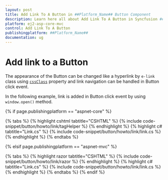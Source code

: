 ```yaml
---
layout: post
title: Add Link To A Button in ##Platform_Name## Button Component
description: Learn here all about Add Link To A Button in Syncfusion ##Platform_Name## Button component of Syncfusion Essential JS 2 and more.
platform: ej2-asp-core-mvc
control: Add Link To A Button
publishingplatform: ##Platform_Name##
documentation: ug
---
```



# Add link to a Button

The appearance of the Button can be changed like a hyperlink by `e-link` class using [`cssClass`](https://help.syncfusion.com/cr/aspnetcore-js2/Syncfusion.EJ2.Buttons.Button.html#Syncfusion_EJ2_Buttons_Button_CssClass)
property and link navigation can be handled in Button click event.

In the following example, link is added in Button click event by using `window.open()` method.

{% if page.publishingplatform == "aspnet-core" %}

{% tabs %}
{% highlight cshtml tabtitle="CSHTML" %}
{% include code-snippet/button/howto/link/tagHelper %}
{% endhighlight %}
{% highlight c# tabtitle="Link.cs" %}
{% include code-snippet/button/howto/link/link.cs %}
{% endhighlight %}
{% endtabs %}

{% elsif page.publishingplatform == "aspnet-mvc" %}

{% tabs %}
{% highlight razor tabtitle="CSHTML" %}
{% include code-snippet/button/howto/link/razor %}
{% endhighlight %}
{% highlight c# tabtitle="Link.cs" %}
{% include code-snippet/button/howto/link/link.cs %}
{% endhighlight %}
{% endtabs %}
{% endif %}

